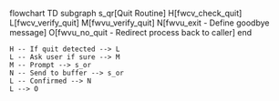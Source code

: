 flowchart TD
    subgraph s_qr[Quit Routine]
    H[fwcv_check_quit] 
    L[fwcv_verify_quit] 
    M[fwvu_verify_quit] 
    N[fwvu_exit - Define goodbye message]
    O[fwvu_no_quit - Redirect process back to caller]
    end

    H -- If quit detected --> L
    L -- Ask user if sure --> M
    M -- Prompt --> s_or
    N -- Send to buffer --> s_or
    L -- Confirmed --> N
    L --> O
